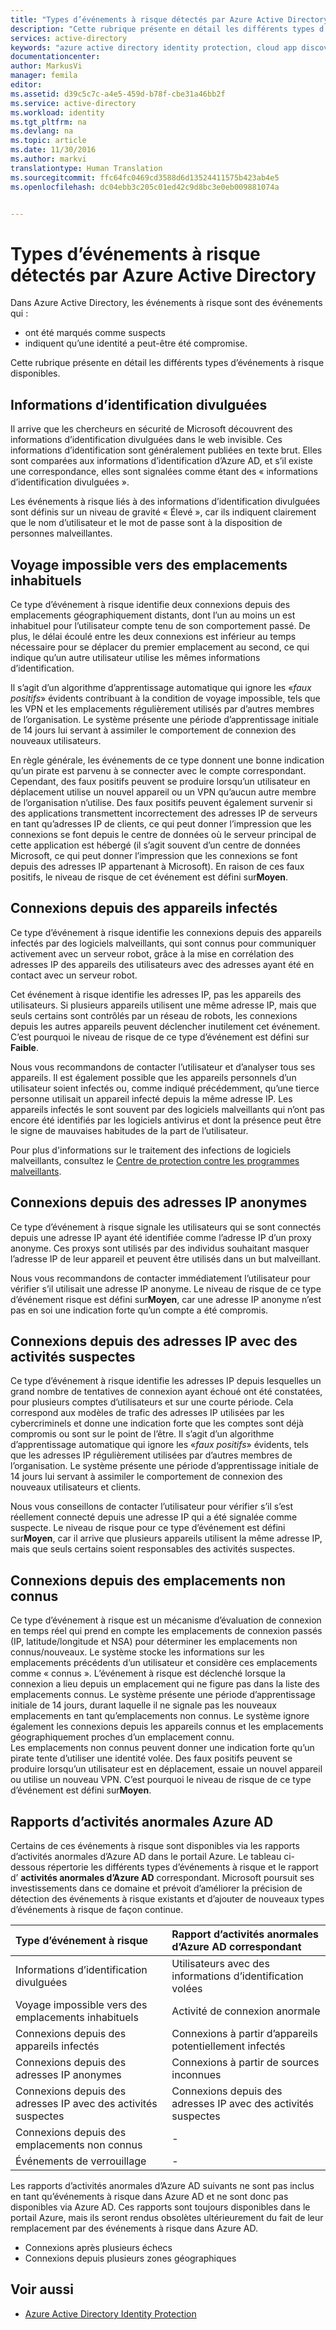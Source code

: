 ```yaml
---
title: "Types d’événements à risque détectés par Azure Active Directory | Microsoft Docs"
description: "Cette rubrique présente en détail les différents types d’événements à risque disponibles dans Azure Active Directory."
services: active-directory
keywords: "azure active directory identity protection, cloud app discovery, gestion d’applications, sécurité, risque, niveau de risque, vulnérabilité, stratégie de sécurité"
documentationcenter: 
author: MarkusVi
manager: femila
editor: 
ms.assetid: d39c5c7c-a4e5-459d-b78f-cbe31a46bb2f
ms.service: active-directory
ms.workload: identity
ms.tgt_pltfrm: na
ms.devlang: na
ms.topic: article
ms.date: 11/30/2016
ms.author: markvi
translationtype: Human Translation
ms.sourcegitcommit: ffc64fc0469cd3588d6d13524411575b423ab4e5
ms.openlocfilehash: dc04ebb3c205c01ed42c9d8bc3e0eb009881074a


---
```

# <a name="types-of-risk-events-detected-by-azure-active-directory"></a>Types d’événements à risque détectés par Azure Active Directory 
Dans Azure Active Directory, les événements à risque sont des événements qui :

* ont été marqués comme suspects
* indiquent qu’une identité a peut-être été compromise. 

Cette rubrique présente en détail les différents types d’événements à risque disponibles.

## <a name="leaked-credentials"></a>Informations d’identification divulguées
Il arrive que les chercheurs en sécurité de Microsoft découvrent des informations d’identification divulguées dans le web invisible. Ces informations d’identification sont généralement publiées en texte brut. Elles sont comparées aux informations d’identification d’Azure AD, et s’il existe une correspondance, elles sont signalées comme étant des « informations d’identification divulguées ».

Les événements à risque liés à des informations d’identification divulguées sont définis sur un niveau de gravité « Élevé », car ils indiquent clairement que le nom d’utilisateur et le mot de passe sont à la disposition de personnes malveillantes.

## <a name="impossible-travel-to-atypical-locations"></a>Voyage impossible vers des emplacements inhabituels
Ce type d’événement à risque identifie deux connexions depuis des emplacements géographiquement distants, dont l’un au moins un est inhabituel pour l’utilisateur compte tenu de son comportement passé. De plus, le délai écoulé entre les deux connexions est inférieur au temps nécessaire pour se déplacer du premier emplacement au second, ce qui indique qu’un autre utilisateur utilise les mêmes informations d’identification. 

Il s’agit d’un algorithme d’apprentissage automatique qui ignore les «*faux positifs*» évidents contribuant à la condition de voyage impossible, tels que les VPN et les emplacements régulièrement utilisés par d’autres membres de l’organisation.  Le système présente une période d’apprentissage initiale de 14 jours lui servant à assimiler le comportement de connexion des nouveaux utilisateurs.

En règle générale, les événements de ce type donnent une bonne indication qu’un pirate est parvenu à se connecter avec le compte correspondant. Cependant, des faux positifs peuvent se produire lorsqu’un utilisateur en déplacement utilise un nouvel appareil ou un VPN qu’aucun autre membre de l’organisation n’utilise. Des faux positifs peuvent également survenir si des applications transmettent incorrectement des adresses IP de serveurs en tant qu’adresses IP de clients, ce qui peut donner l’impression que les connexions se font depuis le centre de données où le serveur principal de cette application est hébergé (il s’agit souvent d’un centre de données Microsoft, ce qui peut donner l’impression que les connexions se font depuis des adresses IP appartenant à Microsoft). En raison de ces faux positifs, le niveau de risque de cet événement est défini sur**Moyen**.

## <a name="sign-ins-from-infected-devices"></a>Connexions depuis des appareils infectés
Ce type d’événement à risque identifie les connexions depuis des appareils infectés par des logiciels malveillants, qui sont connus pour communiquer activement avec un serveur robot, grâce à la mise en corrélation des adresses IP des appareils des utilisateurs avec des adresses ayant été en contact avec un serveur robot. 

Cet événement à risque identifie les adresses IP, pas les appareils des utilisateurs. Si plusieurs appareils utilisent une même adresse IP, mais que seuls certains sont contrôlés par un réseau de robots, les connexions depuis les autres appareils peuvent déclencher inutilement cet événement. C’est pourquoi le niveau de risque de ce type d’événement est défini sur **Faible**.  

Nous vous recommandons de contacter l’utilisateur et d’analyser tous ses appareils. Il est également possible que les appareils personnels d’un utilisateur soient infectés ou, comme indiqué précédemment, qu’une tierce personne utilisait un appareil infecté depuis la même adresse IP. Les appareils infectés le sont souvent par des logiciels malveillants qui n’ont pas encore été identifiés par les logiciels antivirus et dont la présence peut être le signe de mauvaises habitudes de la part de l’utilisateur.

Pour plus d'informations sur le traitement des infections de logiciels malveillants, consultez le [Centre de protection contre les programmes malveillants](http://go.microsoft.com/fwlink/?linkid=335773&clcid=0x409).

## <a name="sign-ins-from-anonymous-ip-addresses"></a>Connexions depuis des adresses IP anonymes
Ce type d’événement à risque signale les utilisateurs qui se sont connectés depuis une adresse IP ayant été identifiée comme l’adresse IP d’un proxy anonyme. Ces proxys sont utilisés par des individus souhaitant masquer l’adresse IP de leur appareil et peuvent être utilisés dans un but malveillant.

Nous vous recommandons de contacter immédiatement l’utilisateur pour vérifier s’il utilisait une adresse IP anonyme. Le niveau de risque de ce type d’événement risque est défini sur**Moyen**, car une adresse IP anonyme n’est pas en soi une indication forte qu’un compte a été compromis.

## <a name="sign-ins-from-ip-addresses-with-suspicious-activity"></a>Connexions depuis des adresses IP avec des activités suspectes
Ce type d’événement à risque identifie les adresses IP depuis lesquelles un grand nombre de tentatives de connexion ayant échoué ont été constatées, pour plusieurs comptes d’utilisateurs et sur une courte période. Cela correspond aux modèles de trafic des adresses IP utilisées par les cybercriminels et donne une indication forte que les comptes sont déjà compromis ou sont sur le point de l’être. Il s’agit d’un algorithme d’apprentissage automatique qui ignore les «*faux positifs*» évidents, tels que les adresses IP régulièrement utilisées par d’autres membres de l’organisation.  Le système présente une période d’apprentissage initiale de 14 jours lui servant à assimiler le comportement de connexion des nouveaux utilisateurs et clients.

Nous vous conseillons de contacter l’utilisateur pour vérifier s’il s’est réellement connecté depuis une adresse IP qui a été signalée comme suspecte. Le niveau de risque pour ce type d’événement est défini sur**Moyen**, car il arrive que plusieurs appareils utilisent la même adresse IP, mais que seuls certains soient responsables des activités suspectes. 

## <a name="sign-in-from-unfamiliar-locations"></a>Connexions depuis des emplacements non connus
Ce type d’événement à risque est un mécanisme d’évaluation de connexion en temps réel qui prend en compte les emplacements de connexion passés (IP, latitude/longitude et NSA) pour déterminer les emplacements non connus/nouveaux. Le système stocke les informations sur les emplacements précédents d’un utilisateur et considère ces emplacements comme « connus ». L’événement à risque est déclenché lorsque la connexion a lieu depuis un emplacement qui ne figure pas dans la liste des emplacements connus. Le système présente une période d’apprentissage initiale de 14 jours, durant laquelle il ne signale pas les nouveaux emplacements en tant qu’emplacements non connus. Le système ignore également les connexions depuis les appareils connus et les emplacements géographiquement proches d’un emplacement connu. <br>
 Les emplacements non connus peuvent donner une indication forte qu’un pirate tente d’utiliser une identité volée. Des faux positifs peuvent se produire lorsqu’un utilisateur est en déplacement, essaie un nouvel appareil ou utilise un nouveau VPN. C’est pourquoi le niveau de risque de ce type d’événement est défini sur**Moyen**.

## <a name="azure-ad-anomalous-activity-reports"></a>Rapports d’activités anormales Azure AD
Certains de ces événements à risque sont disponibles via les rapports d’activités anormales d’Azure AD dans le portail Azure. Le tableau ci-dessous répertorie les différents types d’événements à risque et le rapport d’ **activités anormales d’Azure AD** correspondant. Microsoft poursuit ses investissements dans ce domaine et prévoit d’améliorer la précision de détection des événements à risque existants et d’ajouter de nouveaux types d’événements à risque de façon continue. 

| Type d’événement à risque | Rapport d’activités anormales d’Azure AD correspondant |
|:--- |:--- |
| Informations d’identification divulguées |Utilisateurs avec des informations d’identification volées |
| Voyage impossible vers des emplacements inhabituels |Activité de connexion anormale |
| Connexions depuis des appareils infectés |Connexions à partir d’appareils potentiellement infectés |
| Connexions depuis des adresses IP anonymes |Connexions à partir de sources inconnues |
| Connexions depuis des adresses IP avec des activités suspectes |Connexions depuis des adresses IP avec des activités suspectes |
| Connexions depuis des emplacements non connus |- |
| Événements de verrouillage |- |

Les rapports d’activités anormales d’Azure AD suivants ne sont pas inclus en tant qu’événements à risque dans Azure AD et ne sont donc pas disponibles via Azure AD. Ces rapports sont toujours disponibles dans le portail Azure, mais ils seront rendus obsolètes ultérieurement du fait de leur remplacement par des événements à risque dans Azure AD.

* Connexions après plusieurs échecs
* Connexions depuis plusieurs zones géographiques

## <a name="see-also"></a>Voir aussi
* [Azure Active Directory Identity Protection](active-directory-identityprotection.md)




<!--HONumber=Dec16_HO4-->


